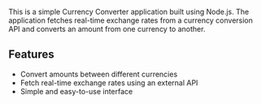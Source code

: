 
This is a simple Currency Converter application built using Node.js. The application fetches real-time exchange rates from a currency conversion API and converts an amount from one currency to another.

## Features

- Convert amounts between different currencies
- Fetch real-time exchange rates using an external API
- Simple and easy-to-use interface
